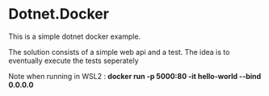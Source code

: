 # Dotnet.Docker
This is a simple dotnet docker example. 

The solution consists of a simple web api and a test. The idea is to eventually execute the tests seperately

Note when running in WSL2 : **docker run -p 5000:80 -it hello-world --bind 0.0.0.0**
